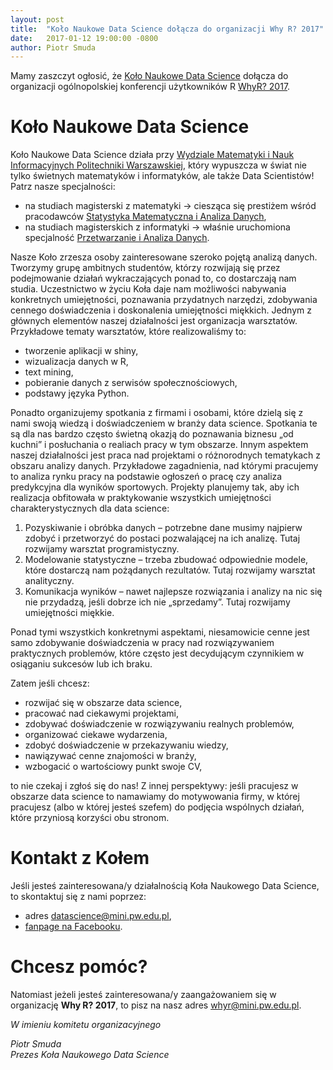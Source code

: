 ```yaml
---
layout: post
title:  "Koło Naukowe Data Science dołącza do organizacji Why R? 2017"
date:   2017-01-12 19:00:00 -0800
author: Piotr Smuda
---
```


Mamy zaszczyt ogłosić, że [Koło Naukowe Data Science](http://www.datascience.mini.pw.edu.pl) dołącza do organizacji ogólnopolskiej konferencji użytkowników R [WhyR? 2017](http://www.whyr.pl).

# Koło Naukowe Data Science

Koło Naukowe Data Science działa przy [Wydziale Matematyki i Nauk Informacyjnych Politechniki Warszawskiej](http://www.mini.pw.edu.pl/), który wypuszcza w świat nie tylko świetnych matematyków i informatyków, ale także Data Scientistów! Patrz nasze specjalności:

- na studiach magisterski z matematyki → ciesząca się prestiżem wśród pracodawców [Statystyka Matematyczna i Analiza Danych](http://www.smad.mini.pw.edu.pl),
- na studiach magisterskich z informatyki → właśnie uruchomiona specjalność [Przetwarzanie i Analiza Danych](http://datascience.edu.pl/).

Nasze Koło zrzesza osoby zainteresowane szeroko pojętą analizą danych. Tworzymy grupę ambitnych studentów, którzy rozwijają się przez podejmowanie działań wykraczających ponad to, co dostarczają nam studia. Uczestnictwo w życiu Koła daje nam możliwości nabywania konkretnych umiejętności, poznawania przydatnych narzędzi, zdobywania cennego doświadczenia i doskonalenia umiejętności miękkich. Jednym z głównych elementów naszej działalności jest organizacja warsztatów. Przykładowe tematy warsztatów, które realizowaliśmy to:

- tworzenie aplikacji w shiny,
- wizualizacja danych w R,
- text mining,
- pobieranie danych z serwisów społecznościowych,
- podstawy języka Python.

Ponadto organizujemy spotkania z firmami i osobami, które dzielą się z nami swoją wiedzą i doświadczeniem w branży data science. Spotkania te są dla nas bardzo często świetną okazją do poznawania biznesu „od kuchni” i posłuchania o realiach pracy w tym obszarze.
Innym aspektem naszej działalności jest praca nad projektami o różnorodnych tematykach z obszaru analizy danych. Przykładowe zagadnienia, nad którymi pracujemy to analiza rynku pracy na podstawie ogłoszeń o pracę czy analiza predykcyjna dla wyników sportowych. Projekty planujemy tak, aby ich realizacja obfitowała w praktykowanie wszystkich umiejętności charakterystycznych dla data science:

1. Pozyskiwanie i obróbka danych – potrzebne dane musimy najpierw zdobyć i przetworzyć do postaci pozwalającej na ich analizę. Tutaj rozwijamy warsztat programistyczny.
2.	Modelowanie statystyczne – trzeba zbudować odpowiednie modele, które dostarczą nam pożądanych rezultatów. Tutaj rozwijamy warsztat analityczny.
3.	Komunikacja wyników – nawet najlepsze rozwiązania i analizy na nic się nie przydadzą, jeśli dobrze ich nie „sprzedamy”. Tutaj rozwijamy umiejętności miękkie.

Ponad tymi wszystkich konkretnymi aspektami, niesamowicie cenne jest samo zdobywanie doświadczenia w pracy nad rozwiązywaniem praktycznych problemów, które często jest decydującym czynnikiem w osiąganiu sukcesów lub ich braku.

Zatem jeśli chcesz:

- rozwijać się w obszarze data science,
- pracować nad ciekawymi projektami,
- zdobywać doświadczenie w rozwiązywaniu realnych problemów,
- organizować ciekawe wydarzenia,
- zdobyć doświadczenie w przekazywaniu wiedzy,
- nawiązywać cenne znajomości w branży,
- wzbogacić o wartościowy punkt swoje CV,

to nie czekaj i zgłoś się do nas! Z innej perspektywy: jeśli pracujesz w obszarze data science to namawiamy do motywowania firmy, w której pracujesz (albo w której jesteś szefem) do podjęcia wspólnych działań, które przyniosą korzyści obu stronom.

# Kontakt z Kołem

Jeśli jesteś zainteresowana/y działalnością Koła Naukowego Data Science, to skontaktuj się z nami poprzez:

- adres datascience@mini.pw.edu.pl,
- [fanpage na Facebooku](https://www.facebook.com/kolonaukowedatascience/).
  
# Chcesz pomóc?

Natomiast jeżeli jesteś zainteresowana/y zaangażowaniem się w organizację **Why R? 2017**, to pisz na nasz adres whyr@mini.pw.edu.pl.
  
*W imieniu komitetu organizacyjnego*

*Piotr Smuda*  
*Prezes Koła Naukowego Data Science*
